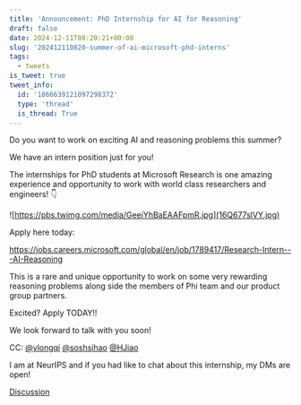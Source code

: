 ```yaml
---
title: 'Announcement: PhD Internship for AI for Reasoning'
draft: false
date: 2024-12-11T08:20:21+00:00
slug: '202412110820-summer-of-ai-microsoft-phd-interns'
tags:
  - tweets
is_tweet: true
tweet_info:
  id: '1866639121097298372'
  type: 'thread'
  is_thread: True
---
```




Do you want to work on exciting AI and reasoning problems this summer?

We have an intern position just for you!

The internships for PhD students at Microsoft Research is one amazing experience and opportunity to work with world class researchers and engineers! 👇

![https://pbs.twimg.com/media/GeeiYhBaEAAFpmR.jpg](16Q677slVY.jpg)

Apply here today:

<https://jobs.careers.microsoft.com/global/en/job/1789417/Research-Intern---AI-Reasoning>

This is a rare and unique opportunity to work on some very rewarding reasoning problems along side the members of Phi team and our product group partners.

Excited? Apply TODAY!!

We look forward to talk with you soon!

CC: [@ylongqi](https://x.com/ylongqi) [@soshsihao](https://x.com/soshsihao) [@HJiao](https://x.com/HJiao)

I am at NeurIPS and if you had like to chat about this internship, my DMs are open!

[Discussion](https://x.com/sytelus/status/1866639121097298372)
